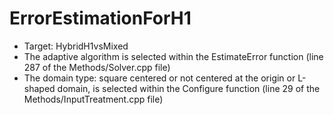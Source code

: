 # ErrorEstimationForH1
- Target: HybridH1vsMixed
- The adaptive algorithm is selected within the EstimateError function (line 287 of the Methods/Solver.cpp file)
- The domain type: square centered or not centered at the origin or L-shaped domain, is selected within the Configure function (line 29 of the Methods/InputTreatment.cpp file) 
